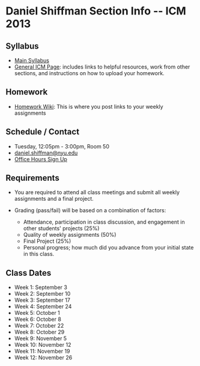 Daniel Shiffman Section Info -- ICM 2013
========================================

Syllabus
--------
- [Main Syllabus](https://github.com/ITPNYU/ICM-2013/blob/master/Syllabus-2013.md)
- [General ICM Page](https://github.com/ITPNYU/ICM-2013/blob/master/README.md): includes links to helpful resources, work from other sections, and instructions on how to upload your homework.

Homework
--------
- [Homework Wiki](http://itp.nyu.edu/varwiki/ClassWork/Homework-Shiffman-ICM-Tues-F13): This is where you post links to your weekly assignments

Schedule / Contact
------------------
- Tuesday, 12:05pm - 3:00pm, Room 50
- daniel.shiffman@nyu.edu
- [Office Hours Sign Up](https://itp.nyu.edu/inwiki/Signup/Shiffman)

Requirements
------------
- You are required to attend all class meetings and submit all weekly assignments and a final project.

- Grading (pass/fail) will be based on a combination of factors:
    - Attendance, participation in class discussion, and engagement in other students' projects (25%)
    - Quality of weekly assignments (50%) 
    - Final Project (25%)
    - Personal progress; how much did you advance from your initial state in this class.

Class Dates
-----------
- Week 1: September 3
- Week 2: September 10
- Week 3: September 17
- Week 4: September 24
- Week 5: October 1
- Week 6: October 8
- Week 7: October 22
- Week 8: October 29
- Week 9: November 5
- Week 10: November 12
- Week 11: November 19
- Week 12: November 26
